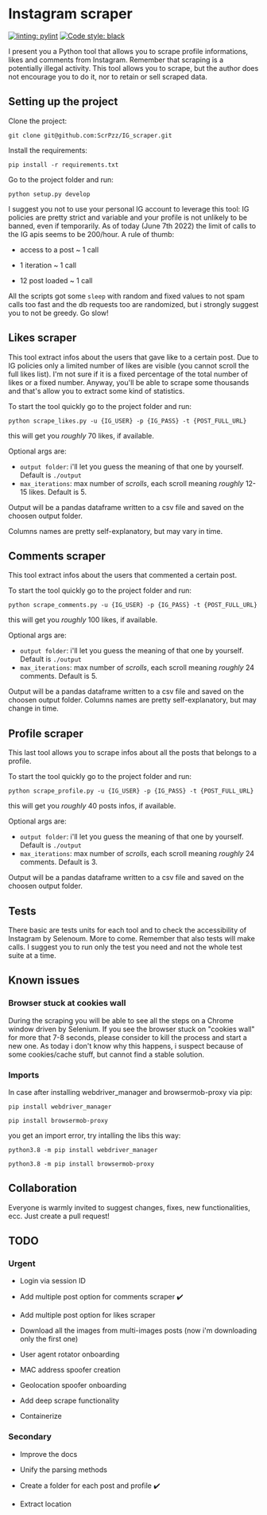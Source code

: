 # Instagram scraper

[![linting: pylint](https://img.shields.io/badge/linting-pylint-yellowgreen)](https://github.com/PyCQA/pylint)
[![Code style: black](https://img.shields.io/badge/code%20style-black-000000.svg)](https://github.com/psf/black)

I present you a Python tool that allows you to scrape profile informations, likes and comments from Instagram.
Remember that scraping is a potentially illegal activity. This tool allows you to scrape, but the author does not encourage you to do it, nor to retain or sell scraped data.

## Setting up the project

Clone the project:

``` git clone git@github.com:ScrPzz/IG_scraper.git ```

Install the requirements:

``` pip install -r requirements.txt ```

Go to the project folder and run:

```python setup.py develop```

I suggest you not to use your personal IG account to leverage this tool: IG policies are pretty strict and variable and your profile is not unlikely to be banned, even if temporarily. As of today (June 7th 2022) the limit of calls to the IG apis seems to be 200/hour. A rule of thumb:

- access to a post ~ 1 call

- 1 iteration ~ 1 call

- 12 post loaded ~ 1 call

All the scripts got some `sleep` with random and fixed values to not spam calls too fast and the db requests too are randomized, but i strongly suggest you to not be greedy. Go slow!

## Likes scraper

This tool extract infos about the users that gave like to a certain post. Due to IG policies only a limited number of likes are visible (you cannot scroll the full likes list). I'm not sure if it is a fixed percentage of the total number of likes or a fixed number. Anyway, you'll be able to scrape some thousands and that's allow you to extract some kind of statistics.

To start the tool quickly go to the project folder and run:

``` python scrape_likes.py -u {IG_USER} -p {IG_PASS} -t {POST_FULL_URL} ```

this will get you *roughly* 70 likes, if available.

Optional args are:

- `output folder`: i'll let you guess the meaning of that one by yourself. Default is `./output`
- `max_iterations`: max number of *scrolls*, each scroll meaning *roughly* 12-15 likes. Default is 5.

Output will be a pandas dataframe written to a csv file and saved on the choosen output folder.

Columns names are pretty self-explanatory, but may vary in time.

## Comments scraper

This tool extract infos about the users that commented a certain post.

To start the tool quickly go to the project folder and run:

``` python scrape_comments.py -u {IG_USER} -p {IG_PASS} -t {POST_FULL_URL} ```

this will get you *roughly* 100 likes, if available.

Optional args are:

- `output folder`: i'll let you guess the meaning of that one by yourself. Default is `./output`
- `max_iterations`: max number of *scrolls*, each scroll meaning *roughly* 24 comments. Default is 5.

Output will be a pandas dataframe written to a csv file and saved on the choosen output folder.
Columns names are pretty self-explanatory, but may change in time.

## Profile scraper

This last tool allows you to scrape infos about all the posts that belongs to a profile.

To start the tool quickly go to the project folder and run:

``` python scrape_profile.py -u {IG_USER} -p {IG_PASS} -t {POST_FULL_URL} ```

this will get you *roughly* 40 posts infos, if available.

Optional args are:

- `output folder`: i'll let you guess the meaning of that one by yourself. Default is `./output`
- `max_iterations`: max number of *scrolls*, each scroll meaning *roughly* 24 comments. Default is 3.

Output will be a pandas dataframe written to a csv file and saved on the choosen output folder.

## Tests

There basic are tests units for each tool and to check the accessibility of Instagram by Selenoum. More to come.
Remember that also tests will make calls. I suggest you to run only the test you need and not the whole test suite at a time.

## Known issues

### Browser stuck at cookies wall

During the scraping you will be able to see all the steps on a Chrome window driven by Selenium. If you see the browser stuck on "cookies wall" for more that 7-8 seconds, please consider to kill the process and start a new one. As today i don't know why this happens, i suspect because of some cookies/cache stuff, but cannot find a stable solution.

### Imports

In case after installing webdriver_manager and browsermob-proxy via pip:

```pip install webdriver_manager```

```pip install browsermob-proxy```

you get an import error, try intalling the libs this way:

```python3.8 -m pip install webdriver_manager```

```python3.8 -m pip install browsermob-proxy```

## Collaboration

Everyone is warmly invited to suggest changes, fixes, new functionalities, ecc. Just create a pull request!

## TODO

### Urgent

- Login via session ID

- Add multiple post option for comments scraper ✔️

- Add multiple post option for likes scraper

- Download all the images from multi-images posts (now i'm downloading only the first one)

- User agent rotator onboarding

- MAC address spoofer creation

- Geolocation spoofer onboarding

- Add deep scrape functionality

- Containerize

### Secondary

- Improve the docs

- Unify the parsing methods

- Create a folder for each post and profile ✔️

- Extract location
